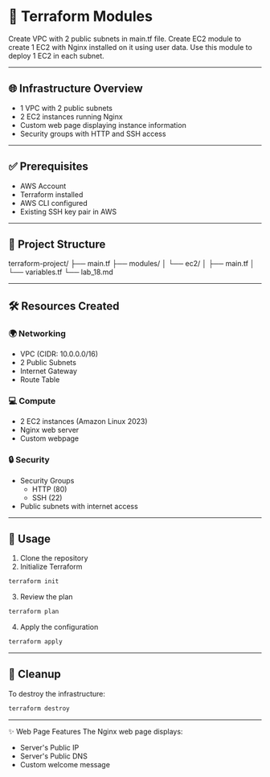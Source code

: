 # 🚀 Terraform Modules

Create VPC with 2 public subnets in main.tf file. 
Create EC2 module to create 1 EC2 with Nginx installed on it using user data. 
Use this module to deploy 1 EC2 in each subnet. 

---

## 🌐 Infrastructure Overview

- 1 VPC with 2 public subnets
- 2 EC2 instances running Nginx
- Custom web page displaying instance information
- Security groups with HTTP and SSH access

---

## ✅ Prerequisites

- AWS Account
- Terraform installed
- AWS CLI configured
- Existing SSH key pair in AWS

---

## 📁 Project Structure
terraform-project/
├── main.tf
├── modules/
│ └── ec2/
│  ├── main.tf
│  └── variables.tf
└── lab_18.md

---

## 🛠️ Resources Created

### 🌍 Networking
- VPC (CIDR: 10.0.0.0/16)
- 2 Public Subnets
- Internet Gateway
- Route Table

### 💻 Compute
- 2 EC2 instances (Amazon Linux 2023)
- Nginx web server
- Custom webpage

### 🔒 Security
- Security Groups
  - HTTP (80)
  - SSH (22)
- Public subnets with internet access

---

## 🚀 Usage

1. Clone the repository
2. Initialize Terraform
```bash
terraform init
```
3. Review the plan
```bash
terraform plan
```
4. Apply the configuration
```bash
terraform apply
```

---

## 🧹 Cleanup
To destroy the infrastructure:
```bash
terraform destroy
```

---

✨ Web Page Features
The Nginx web page displays:

- Server's Public IP
- Server's Public DNS
- Custom welcome message
